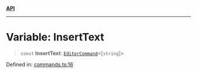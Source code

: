 [**API**](../API.md)

***

# Variable: InsertText

> `const` **InsertText**: [`EditorCommand`](../type-aliases/EditorCommand.md)\<\[`string`\]\>

Defined in: [commands.ts:16](https://github.com/inokawa/edix/blob/431c5fd4f91f9cb402acd852f95a41766a4cc2e5/src/commands.ts#L16)
